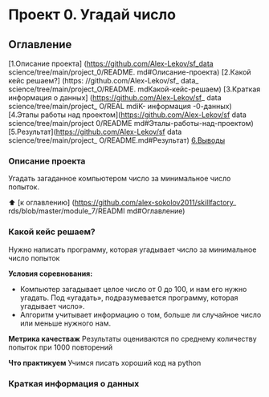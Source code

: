 # Проект 0. Угадай число

## Оглавление
[1.Описание проекта] (https://github.com/Alex-Lekov/sf_data science/tree/main/project_0/README.
md#Олисание-проекта)
[2.Какой кейс решаем?] (https: //github.com/Alex-Lekov/sf_ data_ science/tree/main/project_O/README.
mdКакой-кейс-решаем)
[3.Краткая информация о данных] (https://github.com/Alex-Lekov/sf_ data science/tree/main/project_ O/REAL
mdiK- информация -0-данных)
[4.Этапы работы над проектом](https://github.com/Alex-Lekov/sf data science/tree/main/project 0/README
md#Эталы-работы-над-проектом)
[5.Результат](https://github.com/Alex-Lekov/sf data science/tree/main/project_ O/README.md#Результат)
[6.Выводы](https://github.com/Alex-Lekov/sf_data_science/tree/main/project_O/README.md#Выводы)

### Описание проекта
Угадать загаданное компьютером число за минимальное число попыток.

:arrow_up: [к оглавлению] (https://github.com/alex-sokolov2011/skillfactory_ rds/blob/master/module_7/READMI
md#Оглавление)

### Какой кейс решаем?
Нужно написать программу, которая угадывает число за минимальное число попыток

**Условия соревнования:**
- Компьютер загадывает целое число от 0 до 100, и нам его нужно угадать. Под «угадать», подразумевается программу, которая угадывает число».
- Алгоритм учитывает информацию о том, больше ли случайное число или меньше нужного нам.

**Метрика качестваж**
Результаты оцениваются по среднему количеству попыток при 1000 повторений

**Что практикуем**
Учимся писать хороший код на python

### Краткая информация о данных